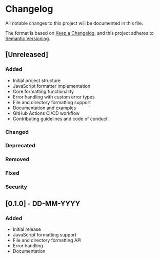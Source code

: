 # Changelog

All notable changes to this project will be documented in this file.

The format is based on [Keep a Changelog](https://keepachangelog.com/en/1.0.0/),
and this project adheres to [Semantic Versioning](https://semver.org/spec/v2.0.0.html).

## [Unreleased]

### Added
- Initial project structure
- JavaScript formatter implementation
- Core formatting functionality
- Error handling with custom error types
- File and directory formatting support
- Documentation and examples
- GitHub Actions CI/CD workflow
- Contributing guidelines and code of conduct

### Changed

### Deprecated

### Removed

### Fixed

### Security

## [0.1.0] - DD-MM-YYYY

### Added
- Initial release
- JavaScript formatting support
- File and directory formatting API
- Error handling
- Documentation
